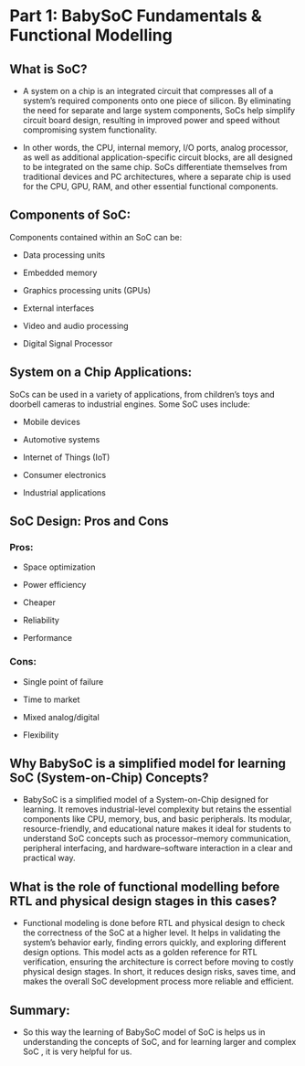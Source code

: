 # Part 1: BabySoC Fundamentals & Functional Modelling


## What is SoC? 

* A system on a chip is an integrated circuit that compresses all of a system’s required components onto one piece of silicon. By eliminating the need for separate and large system components, SoCs help simplify circuit board design, resulting in improved power and speed without compromising system functionality. 


* In other words, the CPU, internal memory, I/O ports, analog processor, as well as additional application-specific circuit blocks, are all designed to be integrated on the same chip. SoCs differentiate themselves from traditional devices and PC architectures, where a separate chip is used for the CPU, GPU, RAM, and other essential functional components.





## Components of SoC:

Components contained within an SoC can be:

* Data processing units

* Embedded memory

* Graphics processing units (GPUs)

* External  interfaces

* Video and audio processing

* Digital Signal Processor


## System on a Chip Applications:

SoCs can be used in a variety of applications, from children’s toys and doorbell cameras to industrial engines. Some SoC uses include:

* Mobile devices

* Automotive systems

* Internet of Things (IoT)

* Consumer electronics

* Industrial applications


## SoC Design: Pros and Cons

### Pros:

* Space optimization

* Power efficiency

* Cheaper

* Reliability 

* Performance

### Cons:

 * Single point of failure

* Time to market

* Mixed analog/digital

* Flexibility

## Why BabySoC is a simplified model for learning SoC (System-on-Chip) Concepts?

* BabySoC is a simplified model of a System-on-Chip designed for learning. It removes industrial-level complexity but retains the essential components like CPU, memory, bus, and basic peripherals. Its modular, resource-friendly, and educational nature makes it ideal for students to understand SoC concepts such as processor–memory communication, peripheral interfacing, and hardware–software interaction in a clear and practical way.


## What is the role of functional modelling before RTL and physical design stages in this cases?

* Functional modeling is done before RTL and physical design to check the correctness of the SoC at a higher level. It helps in validating the system’s behavior early, finding errors quickly, and exploring different design options. This model acts as a golden reference for RTL verification, ensuring the architecture is correct before moving to costly physical design stages. In short, it reduces design risks, saves time, and makes the overall SoC development process more reliable and efficient.


## Summary:

* So this way the learning of BabySoC model of SoC is helps us in understanding the concepts of SoC, and for learning larger and complex SoC , it is very helpful for us.





